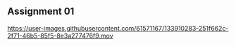 ## Assignment 01

https://user-images.githubusercontent.com/61571167/133910283-251f662c-2f71-46b5-85f5-8e3a277476f9.mov
